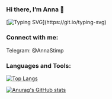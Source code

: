 <h3>Hi there, I’m Anna 👋</h3>

[![Typing SVG](https://readme-typing-svg.herokuapp.com?font=&size=30&duration=4000&color=DA69AC&vCenter=true&width=800&lines=%F0%9F%94%AD+I'm+a+professional+Frontend+Web+Developer!)](https://git.io/typing-svg)

<h3 margin="10px 0 5px 0">Connect with me:</h3>
<p>Telegram: @AnnaStimp</p>

<h3 margin="10px 0 5px 0">Languages and Tools:</h3>



[![Top Langs](https://github-readme-stats.vercel.app/api/top-langs/?username=AnnaStimp&layout=compact&theme=omni&hide=scss,css)](https://github.com/anuraghazra/github-readme-stats)

[![Anurag's GitHub stats](https://github-readme-stats.vercel.app/api?username=AnnaStimp&theme=omni)](https://github.com/anuraghazra/github-readme-stats)

<!--
**AnnaStimp/AnnaStimp** is a ✨ _special_ ✨ repository because its `README.md` (this file) appears on your GitHub profile.

Here are some ideas to get you started:

- 🔭 I’m currently working on ...
- 🌱 I’m currently learning ...
- 👯 I’m looking to collaborate on ...
- 🤔 I’m looking for help with ...
- 💬 Ask me about ...
- 📫 How to reach me: ...
- 😄 Pronouns: ...
- ⚡ Fun fact: ...
-->
